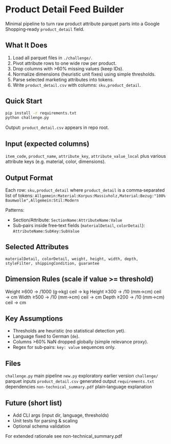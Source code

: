 # Product Detail Feed Builder

Minimal pipeline to turn raw product attribute parquet parts into a Google Shopping‑ready `product_detail` field.

## What It Does
1. Load all parquet files in `./challenge/`.
2. Pivot attribute rows to one wide row per product.
3. Drop columns with >60% missing values (keep IDs).
4. Normalize dimensions (heuristic unit fixes) using simple thresholds.
5. Parse selected marketing attributes into tokens.
6. Write `product_detail.csv` with columns: `sku,product_detail`.

## Quick Start
```bash
pip install -r requirements.txt
python challenge.py
```
Output: `product_detail.csv` appears in repo root.

## Input (expected columns)
`item_code`, `product_name`, `attribute_key`, `attribute_value_local` plus various attribute keys (e.g. material, color, dimensions).

## Output Format
Each row: `sku,product_detail` where `product_detail` is a comma‑separated list of tokens:
`Allgemein:Material:Korpus:Massivholz,Material:Bezug:"100% Baumwolle",Allgemein:Stil:Modern`

Patterns:
- Section/Attribute: `SectionName:AttributeName:Value`
- Sub‑pairs inside free‑text fields (`materialDetail`, `colorDetail`): `AttributeName:SubKey:SubValue`

## Selected Attributes
`materialDetail, colorDetail, weight, height, width, depth, styleFilter, shippingCondition, guarantee`

## Dimension Rules (scale if value >= threshold)
Weight ≥600 → /1000 (g→kg) ceil    → kg
Height ≥300 → /10   (mm→cm) ceil   → cm
Width  ≥500 → /10   (mm→cm) ceil   → cm
Depth  ≥200 → /10   (mm→cm) ceil   → cm

## Key Assumptions
- Thresholds are heuristic (no statistical detection yet).
- Language fixed to German (`de`).
- Columns >60% NaN dropped globally (simple relevance proxy).
- Regex for sub‑pairs: `key: value` sequences only.

## Files
`challenge.py` main pipeline
`new.py` exploratory earlier version
`challenge/` parquet inputs
`product_detail.csv` generated output
`requirements.txt` dependencies
`non-technical_summary.pdf` plain‑language explanation

## Future (short list)
- Add CLI args (input dir, language, thresholds)
- Unit tests for parsing & scaling
- Optional schema validation

For extended rationale see non-technical_summary.pdf
